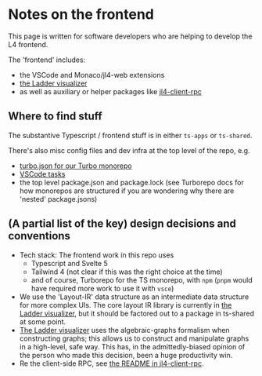 # Notes on the frontend

This page is written for software developers who are helping to develop the L4 frontend.

The 'frontend' includes:

- the VSCode and Monaco/jl4-web extensions
- [the Ladder visualizer](../../../ts-shared/l4-ladder-visualizer)
- as well as auxiliary or helper packages like [jl4-client-rpc](../../../ts-shared/jl4-client-rpc/)

## Where to find stuff

The substantive Typescript / frontend stuff is in either `ts-apps` or `ts-shared`.

There's also misc config files and dev infra at the top level of the repo, e.g.

- [turbo.json for our Turbo monorepo](../../../turbo.json)
- [VSCode tasks](../../../.vscode)
- the top level package.json and package.lock (see Turborepo docs for how monorepos are structured if you are wondering why there are 'nested' package.jsons)

## (A partial list of the key) design decisions and conventions

- Tech stack: The frontend work in this repo uses
  - Typescript and Svelte 5
  - Tailwind 4 (not clear if this was the right choice at the time)
  - and of course, Turborepo for the TS monorepo, with `npm` (`pnpm` would have required more work to use it with `vsce`)
- We use the 'Layout-IR' data structure as an intermediate data structure for more complex UIs. The core layout IR library is currently in [the Ladder visualizer](../../../ts-shared/l4-ladder-visualizer), but it should be factored out to a package in ts-shared at some point.
- [The Ladder visualizer](../../../ts-shared/l4-ladder-visualizer) uses the algebraic-graphs formalism when constructing graphs; this allows us to construct and manipulate graphs in a high-level, safe way. This has, in the admittedly-biased opinion of the person who made this decision, been a huge productivity win.
- Re the client-side RPC, see [the README in jl4-client-rpc](../../../ts-shared/jl4-client-rpc/README.md).
